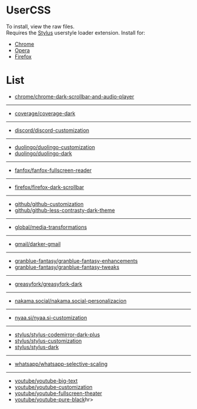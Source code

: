 # UserCSS

To install, view the raw files.  
Requires the [Stylus](https://github.com/openstyles/stylus#releases) userstyle loader extension. Install for:

- [Chrome](https://chrome.google.com/webstore/detail/stylus/clngdbkpkpeebahjckkjfobafhncgmne)
- [Opera](https://addons.opera.com/en/extensions/details/stylus/)
- [Firefox](https://addons.mozilla.org/en-US/firefox/addon/styl-us/)

# List

- [chrome/chrome-dark-scrollbar-and-audio-player](chrome/chrome-dark-scrollbar-and-audio-player)
<hr>

- [coverage/coverage-dark](coverage/coverage-dark)
<hr>

- [discord/discord-customization](discord/discord-customization)
<hr>

- [duolingo/duolingo-customization](duolingo/duolingo-customization)
- [duolingo/duolingo-dark](duolingo/duolingo-dark)
<hr>

- [fanfox/fanfox-fullscreen-reader](fanfox/fanfox-fullscreen-reader)
<hr>

- [firefox/firefox-dark-scrollbar](firefox/firefox-dark-scrollbar)
<hr>

- [github/github-customization](github/github-customization)
- [github/github-less-contrasty-dark-theme](github/github-less-contrasty-dark-theme)
<hr>

- [global/media-transformations](global/media-transformations)
<hr>

- [gmail/darker-gmail](gmail/darker-gmail)
<hr>

- [granblue-fantasy/granblue-fantasy-enhancements](granblue-fantasy/granblue-fantasy-enhancements)
- [granblue-fantasy/granblue-fantasy-tweaks](granblue-fantasy/granblue-fantasy-tweaks)
<hr>

- [greasyfork/greasyfork-dark](greasyfork/greasyfork-dark)
<hr>

<!--
- [jira/jira-7-dark](jira/jira-7-dark) (requires filling up your Jira instance's URL manually)
<hr>
-->

- [nakama.social/nakama.social-personalizacion](nakama.social/nakama.social-personalizacion)
<hr>

- [nyaa.si/nyaa.si-customization](nyaa.si/nyaa.si-customization)
<hr>

- [stylus/stylus-codemirror-dark-plus](stylus/stylus-codemirror-dark-plus)
- [stylus/stylus-customization](stylus/stylus-customization)
- [stylus/stylus-dark](stylus/stylus-dark)
<hr>

- [whatsapp/whatsapp-selective-scaling](whatsapp/whatsapp-selective-scaling)
<hr>

- [youtube/youtube-big-text](youtube/youtube-big-text)
- [youtube/youtube-customization](youtube/youtube-customization)
- [youtube/youtube-fullscreen-theater](youtube/youtube-fullscreen-theater)
- [youtube/youtube-pure-black](youtube/youtube-pure-black)hr>

